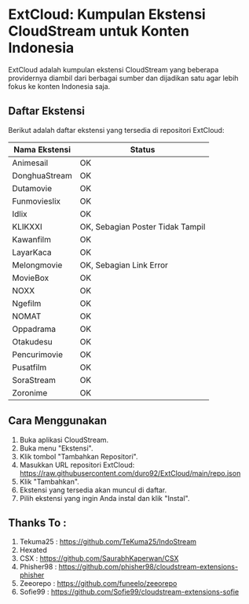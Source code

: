 # ExtCloud: Kumpulan Ekstensi CloudStream untuk Konten Indonesia 

ExtCloud adalah kumpulan ekstensi CloudStream yang beberapa providernya diambil dari berbagai sumber dan dijadikan satu agar lebih fokus ke konten Indonesia saja.

## Daftar Ekstensi

Berikut adalah daftar ekstensi yang tersedia di repositori ExtCloud:

| Nama Ekstensi | Status                            |
| ------------- | --------------------------------- |
| Animesail     | OK                                |
| DonghuaStream | OK                                |
| Dutamovie     | OK                                |
| Funmovieslix  | OK                                |
| Idlix         | OK                                |
| KLIKXXI       | OK, Sebagian Poster Tidak Tampil  |
| Kawanfilm     | OK                                |
| LayarKaca     | OK                                |
| Melongmovie   | OK, Sebagian Link Error           |
| MovieBox      | OK                                |
| NOXX          | OK                                |
| Ngefilm       | OK                                |
| NOMAT         | OK                                |
| Oppadrama     | OK                                |
| Otakudesu     | OK                                |
| Pencurimovie  | OK                                |
| Pusatfilm     | OK                                |
| SoraStream    | OK                                |
| Zoronime      | OK                                |

## Cara Menggunakan

1.  Buka aplikasi CloudStream.
2.  Buka menu "Ekstensi".
3.  Klik tombol "Tambahkan Repositori".
4.  Masukkan URL repositori ExtCloud: https://raw.githubusercontent.com/duro92/ExtCloud/main/repo.json
5.  Klik "Tambahkan".
6.  Ekstensi yang tersedia akan muncul di daftar.
7.  Pilih ekstensi yang ingin Anda instal dan klik "Instal".

## Thanks To :

1.  Tekuma25 : https://github.com/TeKuma25/IndoStream
2.  Hexated
3.  CSX : https://github.com/SaurabhKaperwan/CSX
4.  Phisher98 : https://github.com/phisher98/cloudstream-extensions-phisher
5.  Zeeorepo : https://github.com/funeelo/zeeorepo
6.  Sofie99 : https://github.com/Sofie99/cloudstream-extensions-sofie






